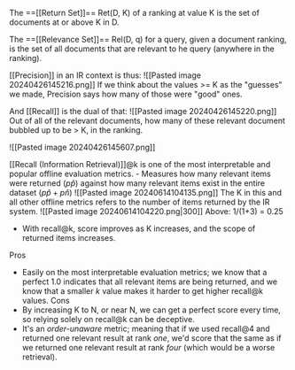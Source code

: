 The ==[[Return Set]]== Ret(D, K)  of a ranking at value K is the set of documents at or above K in D.

The ==[[Relevance Set]]== Rel(D, q) for a query, given a document ranking, is the set of all documents that are relevant to he query (anywhere in the ranking).

[[Precision]] in an IR context is thus:
![[Pasted image 20240426145216.png]]
If we think about the values >= K as the "guesses" we made, Precision says how many of those were "good" ones.

And [[Recall]] is the dual of that:
![[Pasted image 20240426145220.png]]
Out of all of the relevant documents, how many of these relevant document bubbled up to be > K, in the ranking.

![[Pasted image 20240426145607.png]]

 [[Recall (Information Retrieval)]]@k is one of the most interpretable and popular offline evaluation metrics.
	- Measures how many relevant items were returned ($p\hat{p}$) against how many relevant items exist in the entire dataset ($p\hat{p} + p\hat{n}$)
![[Pasted image 20240614104135.png]]
The K in this and all other offline metrics refers to the number of items returned by the IR system.
![[Pasted image 20240614104220.png|300]]
Above: 1/(1+3) = 0.25
- With recall@k, score improves as K increases, and the scope of returned items increases.

Pros
- Easily on the most interpretable evaluation metrics; we know that a perfect 1.0 indicates that all relevant items are being returned, and we know that a smaller *k* value makes it harder to get higher recall@k values.
Cons
- By increasing K to N, or near N, we can get a perfect score every time, so relying solely on recall@k can be deceptive.
- It's an *order-unaware* metric; meaning that if we used recall@4 and returned one relevant result at rank *one*, we'd score that the same as if we returned one relevant result at rank *four* (which would be a worse retrieval).